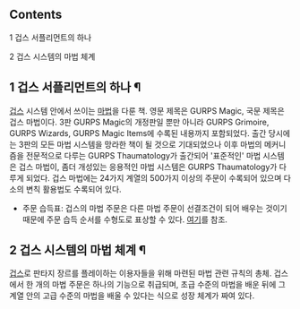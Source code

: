 ## Contents

    

1 겁스 서플리먼트의 하나

2 겁스 시스템의 마법 체계

## 1 겁스 서플리먼트의 하나 ¶

[겁스](%EA%B2%81%EC%8A%A4.md) 시스템 안에서 쓰이는 [마법](%EB%A7%88%EB%B2%95.md)을 다룬
책. 영문 제목은 GURPS Magic, 국문 제목은 겁스 마법이다. 3판 GURPS Magic의 개정판일 뿐만 아니라 GURPS
Grimoire, GURPS Wizards, GURPS Magic Items에 수록된 내용까지 포함되었다. 출간 당시에는 3판의 모든 마법
시스템을 망라한 책이 될 것으로 기대되었으나 이후 마법의 메커니즘을 전문적으로 다루는 GURPS Thaumatology가 출간되어
'표준적인' 마법 시스템은 겁스 마법이, 좀더 개성있는 응용적인 마법 시스템은 GURPS Thaumatology가 다루게 되었다. 겁스
마법에는 24가지 계열의 500가지 이상의 주문이 수록되어 있으며 다소의 변칙 활용법도 수록되어 있다.

  

  * 주문 습득표: 겁스의 마법 주문은 다른 마법 주문이 선결조건이 되어 배우는 것이기 때문에 주문 습득 순서를 수형도로 표상할 수 있다. [여기](http://www.rpg-session.net/bbs/data/62249)를 참조.  

## 2 겁스 시스템의 마법 체계 ¶

[겁스](%EA%B2%81%EC%8A%A4.md)로 판타지 장르를 플레이하는 이용자들을 위해 마련된 마법 관련 규칙의 총체. 겁스에서
한 개의 마법 주문은 하나의 기능으로 취급되며, 초급 수준의 마법을 배운 뒤에 그 계열 안의 고급 수준의 마법을 배울 수 있다는 식으로 성장
체계가 짜여 있다.

